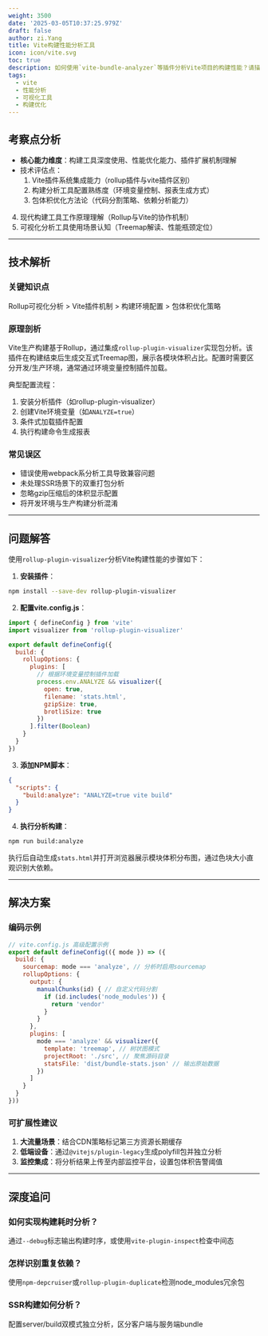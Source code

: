 ```yaml
---
weight: 3500
date: '2025-03-05T10:37:25.979Z'
draft: false
author: zi.Yang
title: Vite构建性能分析工具
icon: icon/vite.svg
toc: true
description: 如何使用`vite-bundle-analyzer`等插件分析Vite项目的构建性能？请描述可视化包体积分析的配置步骤？
tags:
  - vite
  - 性能分析
  - 可视化工具
  - 构建优化
---
```


## 考察点分析

- **核心能力维度**：构建工具深度使用、性能优化能力、插件扩展机制理解
- 技术评估点：
  1. Vite插件系统集成能力（rollup插件与vite插件区别）
  2. 构建分析工具配置熟练度（环境变量控制、报表生成方式）
  3. 包体积优化方法论（代码分割策略、依赖分析能力）

 4. 现代构建工具工作原理理解（Rollup与Vite的协作机制）
 5. 可视化分析工具使用场景认知（Treemap解读、性能瓶颈定位）

---

## 技术解析

### 关键知识点

Rollup可视化分析 > Vite插件机制 > 构建环境配置 > 包体积优化策略

### 原理剖析

Vite生产构建基于Rollup，通过集成`rollup-plugin-visualizer`实现包分析。该插件在构建结束后生成交互式Treemap图，展示各模块体积占比。配置时需要区分开发/生产环境，通常通过环境变量控制插件加载。

典型配置流程：

1. 安装分析插件（如rollup-plugin-visualizer）
2. 创建Vite环境变量（如`ANALYZE=true`）
3. 条件式加载插件配置
4. 执行构建命令生成报表

### 常见误区

- 错误使用webpack系分析工具导致兼容问题
- 未处理SSR场景下的双重打包分析
- 忽略gzip压缩后的体积显示配置
- 将开发环境与生产构建分析混淆

---

## 问题解答

使用`rollup-plugin-visualizer`分析Vite构建性能的步骤如下：

1. **安装插件**：

```bash
npm install --save-dev rollup-plugin-visualizer
```

2. **配置vite.config.js**：

```javascript
import { defineConfig } from 'vite'
import visualizer from 'rollup-plugin-visualizer'

export default defineConfig({
  build: {
    rollupOptions: {
      plugins: [
        // 根据环境变量控制插件加载
        process.env.ANALYZE && visualizer({
          open: true,
          filename: 'stats.html',
          gzipSize: true,
          brotliSize: true
        })
      ].filter(Boolean)
    }
  }
})
```

3. **添加NPM脚本**：

```json
{
  "scripts": {
    "build:analyze": "ANALYZE=true vite build"
  }
}
```

4. **执行分析构建**：

```bash
npm run build:analyze
```

执行后自动生成`stats.html`并打开浏览器展示模块体积分布图，通过色块大小直观识别大依赖。

---

## 解决方案

### 编码示例

```javascript
// vite.config.js 高级配置示例
export default defineConfig(({ mode }) => ({
  build: {
    sourcemap: mode === 'analyze', // 分析时启用sourcemap
    rollupOptions: {
      output: {
        manualChunks(id) { // 自定义代码分割
          if (id.includes('node_modules')) {
            return 'vendor'
          }
        }
      },
      plugins: [
        mode === 'analyze' && visualizer({
          template: 'treemap', // 树状图模式
          projectRoot: './src', // 聚焦源码目录
          statsFile: 'dist/bundle-stats.json' // 输出原始数据
        })
      ]
    }
  }
}))
```

### 可扩展性建议

1. **大流量场景**：结合CDN策略标记第三方资源长期缓存
2. **低端设备**：通过`@vitejs/plugin-legacy`生成polyfill包并独立分析
3. **监控集成**：将分析结果上传至内部监控平台，设置包体积告警阈值

---

## 深度追问

### 如何实现构建耗时分析？

通过`--debug`标志输出构建时序，或使用`vite-plugin-inspect`检查中间态

### 怎样识别重复依赖？

使用`npm-depcruiser`或`rollup-plugin-duplicate`检测node_modules冗余包

### SSR构建如何分析？

配置server/build双模式独立分析，区分客户端与服务端bundle
